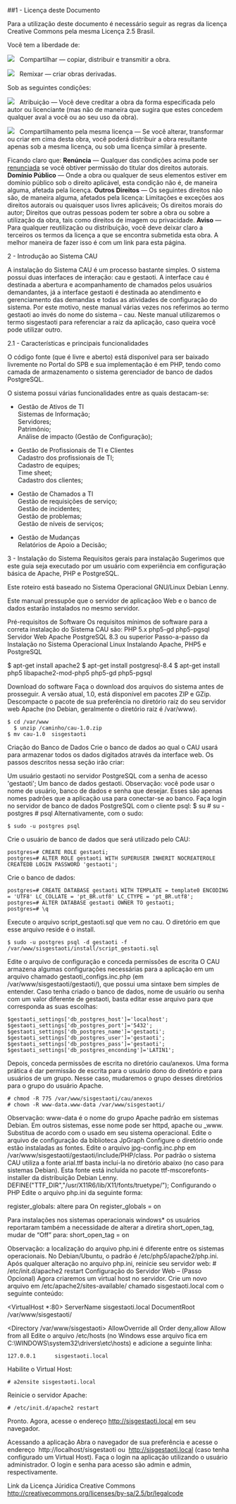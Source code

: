 ##1 - Licença deste Documento

Para a utilização deste documento é necessário seguir as regras da licença Creative Commons pela mesma Licença 2.5 Brasil.

Você tem a liberdade de:

![](https://raw.github.com/gabrielamayoli/CAU/master/imagens/1.png) &nbsp;  Compartilhar — copiar, distribuir e transmitir a obra.

![](https://raw.github.com/gabrielamayoli/CAU/master/imagens/2.png) &nbsp; Remixar — criar obras derivadas.

Sob as seguintes condições:

![](https://raw.github.com/gabrielamayoli/CAU/master/imagens/3.png) &nbsp; Atribuição — Você deve creditar a obra da forma especificada pelo autor ou licenciante (mas não de maneira que sugira que estes concedem qualquer aval a você ou ao seu uso da obra).

![](https://raw.github.com/gabrielamayoli/CAU/master/imagens/4.png) &nbsp; Compartilhamento pela mesma licença — Se você alterar, transformar ou criar em cima desta obra, você poderá distribuir a obra resultante apenas sob a mesma licença, ou sob uma licença similar à presente.

Ficando claro que: <b>Renúncia</b> — Qualquer das condições acima pode ser <u>renunciada</u> se você obtiver permissão do titular dos direitos autorais. 
<b>Domínio Público</b> — Onde a obra ou qualquer de seus elementos estiver em domínio público sob o direito aplicável, esta condição não é, de maneira alguma, afetada pela licença. 
<b>Outros Direitos</b> — Os seguintes direitos não são, de maneira alguma, afetados pela licença: 
Limitações e exceções aos direitos autorais ou quaisquer usos livres aplicáveis; 
Os direitos morais do autor; 
Direitos que outras pessoas podem ter sobre a obra ou sobre a utilização da obra, tais como direitos de imagem ou privacidade. 
<b>Aviso</b> — Para qualquer reutilização ou distribuição, você deve deixar claro a terceiros os termos da licença a que se encontra submetida esta obra. A melhor maneira de fazer isso é com um link para esta página. 


2 - Introdução ao Sistema CAU

A instalação do Sistema CAU é um processo bastante simples. O sistema possui duas interfaces de interação: cau e gestaoti. A interface cau é destinada a abertura e acompanhamento de chamados pelos usuários demandantes, já a interface gestaoti é destinada ao atendimento e gerenciamento das demandas e todas as atividades de configuração do sistema. Por este motivo, neste manual várias vezes nos referimos ao termo gestaoti ao invés do nome do sistema – cau. Neste manual utilizaremos o termo sisgestaoti para referenciar a raiz da aplicação, caso queira você pode utilizar outro. 

2.1 - Características e principais funcionalidades

O código fonte (que é livre e aberto) está disponível para ser baixado livremente no Portal do SPB e sua implementação é em PHP, tendo como camada de armazenamento o sistema gerenciador de banco de dados PostgreSQL. 

O sistema possui várias funcionalidades entre as quais destacam-se: 

* Gestão de Ativos de TI <br>
    Sistemas de Informação; <br>
    Servidores; <br>
    Patrimônio; <br>
    Análise de impacto (Gestão de Configuração); <br>
 
* Gestão de Profissionais de TI e Clientes <br>
    Cadastro dos profissionais de TI; <br>
    Cadastro de equipes; <br>
    Time sheet; <br>
    Cadastro dos clientes; <br>
 
* Gestão de Chamados a TI <br>
    Gestão de requisições de serviço; <br>
    Gestão de incidentes; <br>
    Gestão de problemas; <br>
    Gestão de níveis de serviços; <br>
 
* Gestão de Mudanças <br>
   Relatórios de Apoio a Decisão; <br>


3 - Instalação do Sistema
Requisitos gerais para instalação
Sugerimos que este guia seja executado por um usuário com experiência em configuração básica de Apache, PHP e PostgreSQL.

Este roteiro está baseado no Sistema Operacional GNU/Linux Debian Lenny.

Este manual pressupõe que o servidor de aplicaçãoo Web e o banco de dados estarão instalados no mesmo servidor.

Pré-requisitos de Software
Os requisitos mínimos de software para a correta instalação do Sistema CAU são:
PHP 5.x
php5-gd
php5-pgsql
Servidor Web Apache 
PostgreSQL 8.3 ou superior
Passo-a-passo da Instalação no Sistema Operacional Linux
Instalando Apache, PHP5 e PostgreSQL

$ apt-get install apache2
$ apt-get install postgresql-8.4
$ apt-get install php5 libapache2-mod-php5 php5-gd php5-pgsql
 
Download do software
Faça o download dos arquivos do sistema antes de prosseguir. A versão atual, 1.0, está disponível em pacotes ZIP e GZip. Descompacte o pacote de sua preferência no diretório raiz do seu servidor web Apache (no Debian, geralmente o diretório raiz é /var/www). 

	$ cd /var/www
      $ unzip /caminho/cau-1.0.zip
	$ mv cau-1.0  sisgestaoti
Criação do Banco de Dados
Crie o banco de dados ao qual o CAU usará para armazenar todos os dados digitados através da interface web. Os passos descritos nessa seção irão criar: 

Um usuário gestaoti no servidor PostgreSQL com a senha de acesso 'gestaoti'; 
Um banco de dados gestaoti. 
Observação: você pode usar o nome de usuário, banco de dados e senha que desejar. Esses são apenas nomes padrões que a aplicação usa para conectar-se ao banco. 
Faça login no servidor de banco de dados PostgreSQL com o cliente psql: 
	$ su
	# su - postgres
	# psql
Alternativamente, com o sudo: 

	$ sudo -u postgres psql

Crie o usuário de banco de dados que será utilizado pelo CAU: 

	postgres=# CREATE ROLE gestaoti;
	postgres=# ALTER ROLE gestaoti WITH SUPERUSER INHERIT NOCREATEROLE 		CREATEDB LOGIN PASSWORD 'gestaoti';
Crie o banco de dados: 

	postgres=# CREATE DATABASE gestaoti WITH TEMPLATE = template0 ENCODING = 'UTF8' LC_COLLATE = 'pt_BR.utf8' LC_CTYPE = 'pt_BR.utf8'; 
	postgres=# ALTER DATABASE gestaoti OWNER TO gestaoti;
	postgres=# \q
Execute o arquivo script_gestaoti.sql que vem no cau. O diretório em que esse arquivo reside é o install. 

	$ sudo -u postgres psql -d gestaoti -f /var/www/sisgestaoti/install/script_gestaoti.sql

Edite o arquivo de configuração e conceda permissões de escrita
O CAU armazena algumas configurações necessárias para a aplicação em um arquivo chamado gestaoti_configs.inc.php (em /var/www/sisgestaoti/gestaoti/), que possui uma sintaxe bem simples de entender. Caso tenha criado o banco de dados, nome de usuário ou senha com um valor diferente de gestaoti, basta editar esse arquivo para que corresponda as suas escolhas: 

	$gestaoti_settings['db_postgres_host']='localhost'; 
	$gestaoti_settings['db_postgres_port']='5432'; 
	$gestaoti_settings['db_postgres_name']='gestaoti'; 
	$gestaoti_settings['db_postgres_user']='gestaoti'; 
	$gestaoti_settings['db_postgres_pass']='gestaoti'; 
	$gestaoti_settings['db_postgres_enconding']='LATIN1';

Depois, conceda permissões de escrita no diretório cau/anexos. Uma forma prática é dar permissão de escrita para o usuário dono do diretório e para usuários de um grupo. Nesse caso, mudaremos o grupo desses diretórios para o grupo do usuário Apache. 

	# chmod -R 775 /var/www/sisgestaoti/cau/anexos
	# chown -R www-data.www-data /var/www/sisgestaoti/
Observação: www-data é o nome do grupo Apache padrão em sistemas Debian. Em outros sistemas, esse nome pode ser httpd, apache ou _www. Substitua de acordo com o usado em seu sistema operacional. 
Edite o arquivo de configuração da biblioteca JpGraph
Configure o diretório onde estão instaladas as fontes. Edite o arquivo jpg-config.inc.php em /var/www/sisgestaoti/gestaoti/include/PHP/class. Por padrão o sistema CAU utiliza a fonte arial.ttf basta incluí-la no diretório abaixo (no caso para sistemas Debian). Esta fonte está incluída no pacote ttf-mscorefonts-installer da distribuição Debian Lenny.
	DEFINE("TTF_DIR","/usr/X11R6/lib/X11/fonts/truetype/");
Configurando o PHP
Edite o arquivo php.ini da seguinte forma: 

register_globals: altere para On
	register_globals = on



Para instalações nos sistemas operacionais windows* os usuários reportaram  também a necessidade de alterar a diretira short_open_tag, mudar de “Off” para:
	short_open_tag = on

Observação: a localização do arquivo php.ini é diferente entre os sistemas operacionais. No Debian/Ubuntu, o padrão é /etc/php5/apache2/php.ini. 
Após qualquer alteração no arquivo php.ini, reinicie seu servidor web: 
	# /etc/init.d/apache2 restart
Configuração do Servidor Web – (Passo Opcional)
Agora criaremos um virtual host no servidor. Crie um novo arquivo em /etc/apache2/sites-available/ chamado sisgestaoti.local com o seguinte conteúdo:

<VirtualHost *:80>
  ServerName sisgestaoti.local
  DocumentRoot /var/www/sisgestaoti/

  <Directory /var/www/sisgestaoti>
    AllowOverride all
    Order deny,allow
    Allow from all
  </Directory>
</VirtualHost>
Edite o arquivo /etc/hosts (no Windows esse arquivo fica em C:\WINDOWS\system32\drivers\etc\hosts) e adicione a seguinte linha: 

	127.0.0.1      sisgestaoti.local

Habilite o Virtual Host: 

	# a2ensite sisgestaoti.local

Reinicie o servidor Apache: 

	# /etc/init.d/apache2 restart

Pronto. Agora, acesse o endereço http://sisgestaoti.local em seu navegador. 

Acessando  a aplicação
Abra o navegador de sua preferência e acesse o endereço  http://localhost/sisgestaoti ou  http://sisgestaoti.local (caso tenha configurado um Virtual Host). Faça o login na aplicação utilizando o usuário administrador. O login e senha para acesso são admin e admin, respectivamente. 


Link da Licença Júridica Creative Commons
http://creativecommons.org/licenses/by-sa/2.5/br/legalcode
